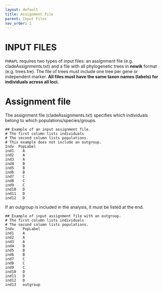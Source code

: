 ```yaml
---
layout: default
title: Assignment File
parent: Input Files
nav_order: 1
---
```


INPUT FILES
=======

`PHRAPL` requires two types of input files: an assignment file (e.g. cladeAssignments.txt) and a file with all phylogenetic trees in **newik** format (e.g. trees.tre). The file of trees must include one tree per gene or independent marker. __All files must have the same taxon names (labels) for individuals across all loci.__


# Assignment file
The assignment file (cladeAssignments.txt) specifies which individuals belong to which populations/species/groups. 

```
## Example of an input assignment file. 
# The first column lists individuals 
# The second column lists populations.
# This example does not include an outgroup.
Indv  PopLabel
ind1	A
ind2	A
ind3	A
ind4	B
ind5	B
ind6	B
ind7	C
ind8	C
ind9	C
ind10	D
ind11	D
ind12	D
```

If an outgroup is included in the analysis, it must be listed at the end.
```
## Example of input assignment file with an outgroup. 
# The first column lists individuals 
# The second column lists populations.
Indv	PopLabel
ind1	A
ind2	A
ind3	A
ind4	B
ind5	B
ind6	B
ind7	C
ind8	C
ind9	C
ind10	D
ind11	D
ind12	D
ind13	outgroup
```
